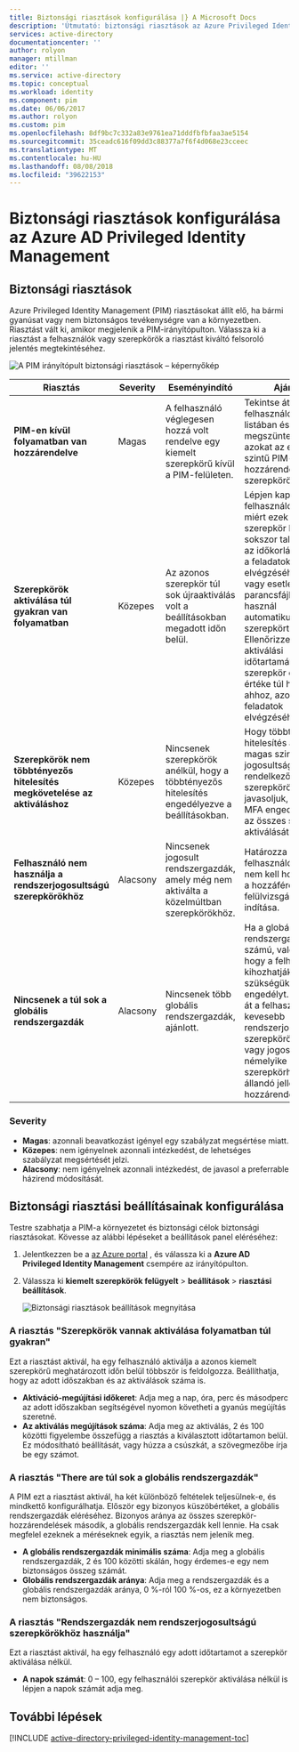 ```yaml
---
title: Biztonsági riasztások konfigurálása |} A Microsoft Docs
description: 'Útmutató: biztonsági riasztások az Azure Privileged Identity Management bővítmény konfigurálása.'
services: active-directory
documentationcenter: ''
author: rolyon
manager: mtillman
editor: ''
ms.service: active-directory
ms.topic: conceptual
ms.workload: identity
ms.component: pim
ms.date: 06/06/2017
ms.author: rolyon
ms.custom: pim
ms.openlocfilehash: 8df9bc7c332a83e9761ea71dddfbfbfaa3ae5154
ms.sourcegitcommit: 35ceadc616f09dd3c88377a7f6f4d068e23cceec
ms.translationtype: MT
ms.contentlocale: hu-HU
ms.lasthandoff: 08/08/2018
ms.locfileid: "39622153"
---
```

# <a name="how-to-configure-security-alerts-in-azure-ad-privileged-identity-management"></a>Biztonsági riasztások konfigurálása az Azure AD Privileged Identity Management
## <a name="security-alerts"></a>Biztonsági riasztások
Azure Privileged Identity Management (PIM) riasztásokat állít elő, ha bármi gyanúsat vagy nem biztonságos tevékenységre van a környezetben. Riasztást vált ki, amikor megjelenik a PIM-irányítópulton. Válassza ki a riasztást a felhasználók vagy szerepkörök a riasztást kiváltó felsoroló jelentés megtekintéséhez.

![A PIM irányítópult biztonsági riasztások – képernyőkép](./media/pim-how-to-configure-security-alerts/PIM_security_dash.png)

| Riasztás | Severity | Eseményindító | Ajánlás |
| --- | --- | --- | --- |
| **PIM-en kívül folyamatban van hozzárendelve** |Magas |A felhasználó véglegesen hozzá volt rendelve egy kiemelt szerepkörű kívül a PIM-felületen. |Tekintse át a felhasználókat a listában és megszüntetése azokat az emelt szintű PIM-en kívül hozzárendelt szerepkörök. |
| **Szerepkörök aktiválása túl gyakran van folyamatban** |Közepes |Az azonos szerepkör túl sok újraaktiválás volt a beállításokban megadott időn belül. |Lépjen kapcsolatba a felhasználót, hogy miért ezek aktiválta a szerepkör Igen sokszor talál. Talán az időkorlát túl rövid a feladatok elvégzéséhez őket, vagy esetleg ezek parancsfájlokat használ automatikusan a szerepkört aktiváló. Ellenőrizze, hogy az aktiválási időtartamát, az adott szerepkör esetén értéke túl hosszú ahhoz, azok a feladatok elvégzéséhez. |
| **Szerepkörök nem többtényezős hitelesítés megkövetelése az aktiváláshoz** |Közepes |Nincsenek szerepkörök anélkül, hogy a többtényezős hitelesítés engedélyezve a beállításokban. |Hogy többtényezős hitelesítés a legtöbb magas szintű jogosultsággal rendelkező szerepkörök, de javasoljuk, hogy az MFA engedélyezése az összes szerepkör aktiválását. |
| **Felhasználó nem használja a rendszerjogosultságú szerepkörökhöz** |Alacsony |Nincsenek jogosult rendszergazdák, amely még nem aktiválta a közelmúltban szerepkörökhöz. |Határozza meg a felhasználók többé nem kell hozzáférést, a hozzáférési felülvizsgálat indítása. |
| **Nincsenek a túl sok a globális rendszergazdák** |Alacsony |Nincsenek több globális rendszergazdák, ajánlott. |Ha a globális rendszergazdák nagy számú, valószínű, hogy a felhasználók kihozhatják szükségük több engedélyt. Helyezze át a felhasználók kevesebb rendszerjogosultságú szerepkörökhöz, vagy jogosulttá némelyike helyett a szerepkörhöz tartozó állandó jelleggel hozzárendelt. |

### <a name="severity"></a>Severity
* **Magas**: azonnali beavatkozást igényel egy szabályzat megsértése miatt. 
* **Közepes**: nem igényelnek azonnali intézkedést, de lehetséges szabályzat megsértését jelzi.
* **Alacsony**: nem igényelnek azonnali intézkedést, de javasol a preferrable házirend módosítását.

## <a name="configure-security-alert-settings"></a>Biztonsági riasztási beállításainak konfigurálása
Testre szabhatja a PIM-a környezetet és biztonsági célok biztonsági riasztásokat. Kövesse az alábbi lépéseket a beállítások panel eléréséhez:

1. Jelentkezzen be a [az Azure portal](https://portal.azure.com/) , és válassza ki a **Azure AD Privileged Identity Management** csempére az irányítópulton.
2. Válassza ki **kiemelt szerepkörök felügyelt** > **beállítások** > **riasztási beállítások**.
   
    ![Biztonsági riasztások beállítások megnyitása](./media/pim-how-to-configure-security-alerts/PIM_security_settings.png)

### <a name="roles-are-being-activated-too-frequently-alert"></a>A riasztás "Szerepkörök vannak aktiválása folyamatban túl gyakran"
Ezt a riasztást aktivál, ha egy felhasználó aktiválja a azonos kiemelt szerepkörű meghatározott időn belül többször is feldolgozza. Beállíthatja, hogy az adott időszakban és az aktiválások száma is.

* **Aktiváció-megújítási időkeret**: Adja meg a nap, óra, perc és másodperc az adott időszakban segítségével nyomon követheti a gyanús megújítás szeretné.
* **Az aktiválás megújítások száma**: Adja meg az aktiválás, 2 és 100 közötti figyelembe összefügg a riasztás a kiválasztott időtartamon belül. Ez módosítható beállítását, vagy húzza a csúszkát, a szövegmezőbe írja be egy számot.

### <a name="there-are-too-many-global-administrators-alert"></a>A riasztás "There are túl sok a globális rendszergazdák"
A PIM ezt a riasztást aktivál, ha két különböző feltételek teljesülnek-e, és mindkettő konfigurálhatja. Először egy bizonyos küszöbértéket, a globális rendszergazdák eléréséhez. Bizonyos aránya az összes szerepkör-hozzárendelések második, a globális rendszergazdák kell lennie. Ha csak megfelel ezeknek a méréseknek egyik, a riasztás nem jelenik meg.  

* **A globális rendszergazdák minimális száma**: Adja meg a globális rendszergazdák, 2 és 100 közötti skálán, hogy érdemes-e egy nem biztonságos összeg számát.
* **Globális rendszergazdák aránya**: Adja meg a rendszergazdák és a globális rendszergazdák aránya, 0 %-ról 100 %-os, ez a környezetben nem biztonságos.

### <a name="administrators-arent-using-their-privileged-roles-alert"></a>A riasztás "Rendszergazdák nem rendszerjogosultságú szerepkörökhöz használja"
Ezt a riasztást aktivál, ha egy felhasználó egy adott időtartamot a szerepkör aktiválása nélkül.

* **A napok számát**: 0 – 100, egy felhasználói szerepkör aktiválása nélkül is lépjen a napok számát adja meg.

## <a name="next-steps"></a>További lépések
[!INCLUDE [active-directory-privileged-identity-management-toc](../../../includes/active-directory-privileged-identity-management-toc.md)]
